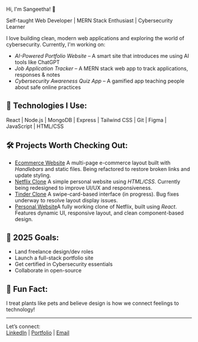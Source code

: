  Hi, I'm Sangeetha! 👋

Self-taught Web Developer | MERN Stack Enthusiast | Cybersecurity Learner

I love building clean, modern web applications and exploring the world of cybersecurity. Currently, I'm working on:

- *AI-Powered Portfolio Website* – A smart site that introduces me using AI tools like ChatGPT  
- *Job Application Tracker* – A MERN stack web app to track applications, responses & notes  
- *Cybersecurity Awareness Quiz App* – A gamified app teaching people about safe online practices  

## 🚀 Technologies I Use:
React | Node.js | MongoDB | Express | Tailwind CSS | Git | Figma | JavaScript | HTML/CSS

## 🛠 Projects Worth Checking Out:
- [Ecommerce Website](https://github.com/san-geetha-s/Ecommerce-website)  A multi-page e-commerce layout built with *Handlebars* and static files. Being refactored to restore broken links and update styling. 
- [Netflix Clone](https://github.com/san-geetha-s/Netflix-clone) A simple personal website using *HTML/CSS*. Currently being redesigned to improve UI/UX and responsiveness. 
- [Tinder Clone](https://github.com/san-geetha-s/tinder-clone) A swipe-card-based interface (in progress). Bug fixes underway to resolve layout display issues. 
- [Personal Website](https://github.com/san-geetha-s/Personal-Website)A fully working clone of Netflix, built using *React*. Features dynamic UI, responsive layout, and clean component-based design.

## 🌱 2025 Goals:
- Land freelance design/dev roles  
- Launch a full-stack portfolio site  
- Get certified in Cybersecurity essentials  
- Collaborate in open-source

## 🌸 Fun Fact:
I treat plants like pets and believe design is how we connect feelings to technology!

---

Let’s connect:  
[LinkedIn]((https://www.linkedin.com/in/sangeetha-s-43aa96221/)) | [Portfolio]() | [Email](sangeethaofficial05@gmail.com)
